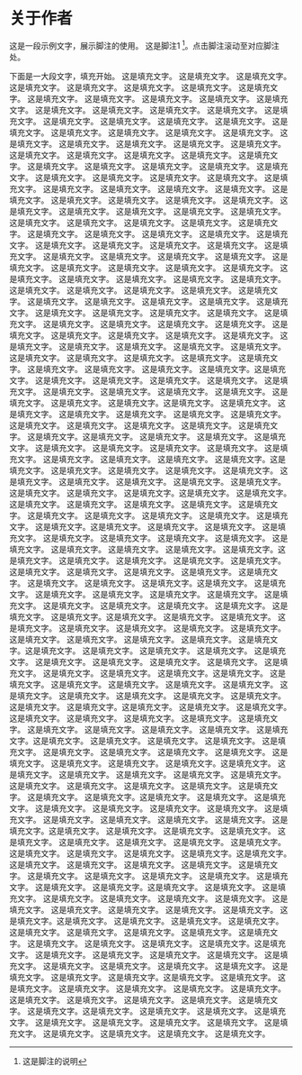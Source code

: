 # 关于作者

这是一段示例文字，展示脚注的使用。
这是脚注1 [^1]。点击脚注滚动至对应脚注处。

下面是一大段文字，填充开始。
这是填充文字。
这是填充文字。
这是填充文字。
这是填充文字。
这是填充文字。
这是填充文字。
这是填充文字。
这是填充文字。
这是填充文字。
这是填充文字。
这是填充文字。
这是填充文字。
这是填充文字。
这是填充文字。
这是填充文字。
这是填充文字。
这是填充文字。
这是填充文字。
这是填充文字。
这是填充文字。
这是填充文字。
这是填充文字。
这是填充文字。
这是填充文字。
这是填充文字。
这是填充文字。
这是填充文字。
这是填充文字。
这是填充文字。
这是填充文字。
这是填充文字。
这是填充文字。
这是填充文字。
这是填充文字。
这是填充文字。
这是填充文字。
这是填充文字。
这是填充文字。
这是填充文字。
这是填充文字。
这是填充文字。
这是填充文字。
这是填充文字。
这是填充文字。
这是填充文字。
这是填充文字。
这是填充文字。
这是填充文字。
这是填充文字。
这是填充文字。
这是填充文字。
这是填充文字。
这是填充文字。
这是填充文字。
这是填充文字。
这是填充文字。
这是填充文字。
这是填充文字。
这是填充文字。
这是填充文字。
这是填充文字。
这是填充文字。
这是填充文字。
这是填充文字。
这是填充文字。
这是填充文字。
这是填充文字。
这是填充文字。
这是填充文字。
这是填充文字。
这是填充文字。
这是填充文字。
这是填充文字。
这是填充文字。
这是填充文字。
这是填充文字。
这是填充文字。
这是填充文字。
这是填充文字。
这是填充文字。
这是填充文字。
这是填充文字。
这是填充文字。
这是填充文字。
这是填充文字。
这是填充文字。
这是填充文字。
这是填充文字。
这是填充文字。
这是填充文字。
这是填充文字。
这是填充文字。
这是填充文字。
这是填充文字。
这是填充文字。
这是填充文字。
这是填充文字。
这是填充文字。
这是填充文字。
这是填充文字。
这是填充文字。
这是填充文字。
这是填充文字。
这是填充文字。
这是填充文字。
这是填充文字。
这是填充文字。
这是填充文字。
这是填充文字。
这是填充文字。
这是填充文字。
这是填充文字。
这是填充文字。
这是填充文字。
这是填充文字。
这是填充文字。
这是填充文字。
这是填充文字。
这是填充文字。
这是填充文字。
这是填充文字。
这是填充文字。
这是填充文字。
这是填充文字。
这是填充文字。
这是填充文字。
这是填充文字。
这是填充文字。这是填充文字。
这是填充文字。
这是填充文字。
这是填充文字。
这是填充文字。
这是填充文字。
这是填充文字。
这是填充文字。
这是填充文字。
这是填充文字。
这是填充文字。
这是填充文字。
这是填充文字。这是填充文字。
这是填充文字。
这是填充文字。
这是填充文字。
这是填充文字。
这是填充文字。
这是填充文字。
这是填充文字。
这是填充文字。
这是填充文字。
这是填充文字。
这是填充文字。
这是填充文字。这是填充文字。
这是填充文字。
这是填充文字。
这是填充文字。
这是填充文字。
这是填充文字。
这是填充文字。
这是填充文字。
这是填充文字。
这是填充文字。
这是填充文字。
这是填充文字。
这是填充文字。这是填充文字。
这是填充文字。
这是填充文字。
这是填充文字。
这是填充文字。
这是填充文字。
这是填充文字。
这是填充文字。
这是填充文字。
这是填充文字。
这是填充文字。
这是填充文字。
这是填充文字。这是填充文字。
这是填充文字。
这是填充文字。
这是填充文字。
这是填充文字。
这是填充文字。
这是填充文字。
这是填充文字。
这是填充文字。
这是填充文字。
这是填充文字。
这是填充文字。
这是填充文字。这是填充文字。
这是填充文字。
这是填充文字。
这是填充文字。
这是填充文字。
这是填充文字。
这是填充文字。
这是填充文字。
这是填充文字。
这是填充文字。
这是填充文字。
这是填充文字。
这是填充文字。这是填充文字。
这是填充文字。
这是填充文字。
这是填充文字。
这是填充文字。
这是填充文字。
这是填充文字。
这是填充文字。
这是填充文字。
这是填充文字。
这是填充文字。
这是填充文字。
这是填充文字。这是填充文字。
这是填充文字。
这是填充文字。
这是填充文字。
这是填充文字。
这是填充文字。
这是填充文字。
这是填充文字。
这是填充文字。
这是填充文字。
这是填充文字。
这是填充文字。
这是填充文字。这是填充文字。
这是填充文字。
这是填充文字。
这是填充文字。
这是填充文字。
这是填充文字。
这是填充文字。
这是填充文字。
这是填充文字。
这是填充文字。
这是填充文字。
这是填充文字。
这是填充文字。这是填充文字。
这是填充文字。
这是填充文字。
这是填充文字。
这是填充文字。
这是填充文字。
这是填充文字。
这是填充文字。
这是填充文字。
这是填充文字。
这是填充文字。
这是填充文字。
这是填充文字。这是填充文字。
这是填充文字。
这是填充文字。
这是填充文字。
这是填充文字。
这是填充文字。
这是填充文字。
这是填充文字。
这是填充文字。
这是填充文字。
这是填充文字。
这是填充文字。
这是填充文字。这是填充文字。
这是填充文字。
这是填充文字。
这是填充文字。
这是填充文字。
这是填充文字。
这是填充文字。
这是填充文字。
这是填充文字。
这是填充文字。
这是填充文字。
这是填充文字。
这是填充文字。这是填充文字。
这是填充文字。
这是填充文字。
这是填充文字。
这是填充文字。
这是填充文字。
这是填充文字。
这是填充文字。
这是填充文字。
这是填充文字。
这是填充文字。
这是填充文字。
这是填充文字。这是填充文字。
这是填充文字。
这是填充文字。
这是填充文字。
这是填充文字。
这是填充文字。
这是填充文字。
这是填充文字。
这是填充文字。
这是填充文字。
这是填充文字。
这是填充文字。
这是填充文字。这是填充文字。
这是填充文字。
这是填充文字。
这是填充文字。
这是填充文字。
这是填充文字。
这是填充文字。
这是填充文字。
这是填充文字。
这是填充文字。
这是填充文字。
这是填充文字。
这是填充文字。这是填充文字。
这是填充文字。
这是填充文字。
这是填充文字。
这是填充文字。
这是填充文字。
这是填充文字。
这是填充文字。
这是填充文字。
这是填充文字。
这是填充文字。
这是填充文字。
这是填充文字。这是填充文字。
这是填充文字。
这是填充文字。
这是填充文字。
这是填充文字。
这是填充文字。
这是填充文字。
这是填充文字。
这是填充文字。
这是填充文字。
这是填充文字。
这是填充文字。
这是填充文字。这是填充文字。
这是填充文字。
这是填充文字。
这是填充文字。
这是填充文字。
这是填充文字。
这是填充文字。
这是填充文字。
这是填充文字。
这是填充文字。
这是填充文字。
这是填充文字。
这是填充文字。这是填充文字。
这是填充文字。
这是填充文字。
这是填充文字。
这是填充文字。
这是填充文字。
这是填充文字。
这是填充文字。
这是填充文字。
这是填充文字。
这是填充文字。
这是填充文字。
这是填充文字。这是填充文字。
这是填充文字。
这是填充文字。
这是填充文字。
这是填充文字。
这是填充文字。
这是填充文字。
这是填充文字。
这是填充文字。
这是填充文字。
这是填充文字。
这是填充文字。
这是填充文字。这是填充文字。
这是填充文字。
这是填充文字。
这是填充文字。
这是填充文字。
这是填充文字。
这是填充文字。
这是填充文字。
这是填充文字。
这是填充文字。
这是填充文字。
这是填充文字。
这是填充文字。这是填充文字。
这是填充文字。
这是填充文字。
这是填充文字。
这是填充文字。
这是填充文字。
这是填充文字。
这是填充文字。
这是填充文字。
这是填充文字。
这是填充文字。
这是填充文字。
这是填充文字。


[^1]: 这是脚注的说明